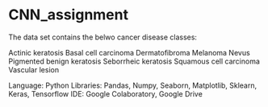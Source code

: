 # CNN_assignment

The data set contains the belwo cancer disease classes:

Actinic keratosis
Basal cell carcinoma
Dermatofibroma
Melanoma
Nevus
Pigmented benign keratosis
Seborrheic keratosis
Squamous cell carcinoma
Vascular lesion



Language: Python
Libraries: Pandas, Numpy, Seaborn, Matplotlib, Sklearn, Keras, Tensorflow
IDE: Google Colaboratory, Google Drive
